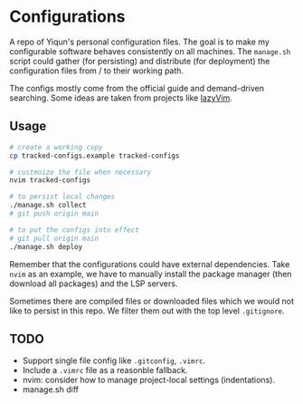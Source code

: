 # Configurations

A repo of Yiqun's personal configuration files. The goal is to make my configurable software behaves
consistently on all machines. The `manage.sh` script could gather (for persisting) and distribute
(for deployment) the configuration files from / to their working path.

The configs mostly come from the official guide and demand-driven searching. Some ideas are taken
from projects like [lazyVim](https://www.lazyvim.org/).

## Usage

```bash
# create a working copy
cp tracked-configs.example tracked-configs

# custmoize the file when necessary
nvim tracked-configs

# to persist local changes
./manage.sh collect
# git push origin main

# to put the configs into effect
# git pull origin main
./manage.sh deploy
```

Remember that the configurations could have external dependencies. Take `nvim` as an example, we
have to manually install the package manager (then download all packages) and the LSP servers.

Sometimes there are compiled files or downloaded files which we would not like to persist in this
repo. We filter them out with the top level `.gitignore`.

## TODO

- Support single file config like `.gitconfig`, `.vimrc`.
- Include a `.vimrc` file as a reasonble fallback.
- nvim: consider how to manage project-local settings (indentations).
- manage.sh diff

